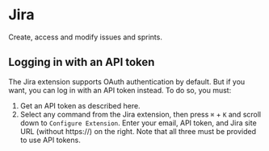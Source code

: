 # Jira

Create, access and modify issues and sprints.

## Logging in with an API token

The Jira extension supports OAuth authentication by default. But if you want, you can log in with an API token instead. To do so, you must:

1. Get an API token as described here.
2. Select any command from the Jira extension, then press `⌘` + `K` and scroll down to `Configure Extension`. Enter your email, API token, and Jira site URL (without https://) on the right. Note that all three must be provided to use API tokens.
